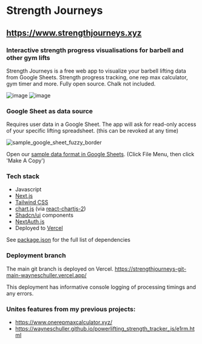 <!-- @format -->
# Strength Journeys
## https://www.strengthjourneys.xyz
### Interactive strength progress visualisations for barbell and other gym lifts
Strength Journeys is a free web app to visualize your barbell lifting data from Google Sheets. Strength progress tracking, one rep max calculator, gym timer and more. Fully open source. Chalk not included.

![image](https://user-images.githubusercontent.com/1592295/212287626-21d46619-5f57-4869-9a6d-384f7ac4bbcb.png)
![image](https://user-images.githubusercontent.com/1592295/212287995-7f3e6694-5aaa-4a68-bf08-e51c48936025.png)

### Google Sheet as data source
Requires user data in a Google Sheet. The app will ask for read-only access of your specific lifting spreadsheet. (this can be revoked at any time)

![sample_google_sheet_fuzzy_border](https://github.com/wayneschuller/strengthjourneys/assets/1592295/16f8f5c5-efa8-4a9b-93ab-2ef8f3af816e)

Open our [sample data format in Google Sheets](https://docs.google.com/spreadsheets/d/14J9z9iJBCeJksesf3MdmpTUmo2TIckDxIQcTx1CPEO0/edit#gid=0). (Click File Menu, then click 'Make A Copy')

### Tech stack
- Javascript
- [Next.js](https://nextjs.org/)
- [Tailwind CSS](https://tailwindcss.com/)
- [chart.js](https://www.chartjs.org/) (via [react-chartjs-2](https://react-chartjs-2.js.org/))
- [Shadcn/ui](https://ui.shadcn.com/) components
- [NextAuth.js](https://next-auth.js.org/)
- Deployed to [Vercel](https://vercel.com/home)

See [package.json](https://github.com/wayneschuller/strengthjourneys/blob/main/package.json) for the full list of dependencies
 
### Deployment branch
The main git branch is deployed on Vercel. 
https://strengthjourneys-git-main-wayneschuller.vercel.app/  

This deployment has informative console logging of processing timings and any errors.


### Unites features from my previous projects:

- https://www.onerepmaxcalculator.xyz/
- https://wayneschuller.github.io/powerlifting_strength_tracker_js/e1rm.html

